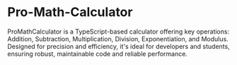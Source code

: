 # Pro-Math-Calculator
ProMathCalculator is a TypeScript-based calculator offering key operations: Addition, Subtraction, Multiplication, Division, Exponentiation, and Modulus. Designed for precision and efficiency, it's ideal for developers and students, ensuring robust, maintainable code and reliable performance.
